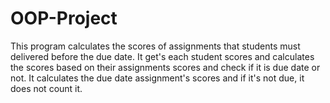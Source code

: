 # OOP-Project
This program calculates the scores of assignments that students must delivered before the due date. It get's each student scores and calculates the scores based on their assignments scores and check if it is due date or not. It calculates the due date assignment's scores and if it's not due, it does not count it. 
